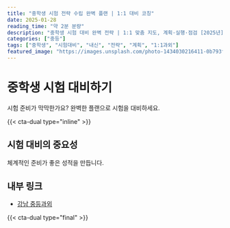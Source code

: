 ```yaml
---
title: "중학생 시험 전략 수립 완벽 플랜 | 1:1 대비 코칭"
date: 2025-01-28
reading_time: "약 2분 분량"
description: "중학생 시험 대비 완벽 전략 | 1:1 맞춤 지도, 계획·실행·점검 [2025년]"
categories: ["중등"]
tags: ["중학생", "시험대비", "내신", "전략", "계획", "1:1과외"]
featured_image: "https://images.unsplash.com/photo-1434030216411-0b793f4b4173?w=1200&h=630&fit=crop"
---
```


# 중학생 시험 대비하기

시험 준비가 막막한가요? 완벽한 플랜으로 시험을 대비하세요.

{{< cta-dual type="inline" >}}

## 시험 대비의 중요성

체계적인 준비가 좋은 성적을 만듭니다.

## 내부 링크
- [강남 중등과외](../../local/gangnam-middle/)

{{< cta-dual type="final" >}}
